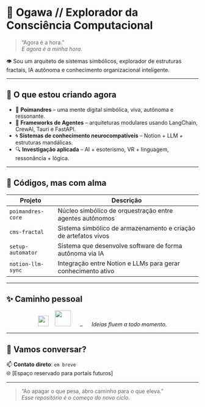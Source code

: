 # 🧬 Ogawa // Explorador da Consciência Computacional

> “Agora é a hora.”  
> _E agora é a minha hora._

👁️ Sou um arquiteto de sistemas simbólicos, explorador de estruturas fractais, IA autônoma e conhecimento organizacional inteligente.

---

## 🌌 O que estou criando agora

- 🧠 **Poimandres** – uma mente digital simbólica, viva, autônoma e ressonante.
- 🔧 **Frameworks de Agentes** – arquiteturas modulares usando LangChain, CrewAI, Tauri e FastAPI.
- 🌀 **Sistemas de conhecimento neurocompatíveis** – Notion + LLM + estruturas mandálicas.
- 🔍 **Investigação aplicada** – AI + esoterismo, VR + linguagem, ressonância + lógica.

---

## 🧭 Códigos, mas com alma

| Projeto | Descrição |
|--------|-----------|
| `poimandres-core` | Núcleo simbólico de orquestração entre agentes autônomos |
| `cms-fractal` | Sistema simbólico de armazenamento e criação de artefatos vivos |
| `setup-automator` | Sistema que desenvolve software de forma autônoma via IA |
| `notion-llm-sync` | Integração entre Notion e LLMs para gerar conhecimento ativo |

---

## ✨ Caminho pessoal

<p align="center">
  <img src="https://upload.wikimedia.org/wikipedia/commons/8/88/Masonic_Square_and_Compasses.svg" width="28" />
  &nbsp;&nbsp;
  <img src="https://upload.wikimedia.org/wikipedia/commons/4/48/Honda_XRE_300.jpg" width="42" />
  &nbsp;&nbsp;&nbsp;&nbsp;
  <code>…</code>
  &nbsp;&nbsp;&nbsp;&nbsp;
  <em>Ideias fluem a todo momento.</em>
</p>

---

## 🤝 Vamos conversar?

📫 **Contato direto**: `em breve`  
🌐 [Espaço reservado para portais futuros]

---

> “Ao apagar o que pesa, abro caminho para o que eleva.”  
> _Esse repositório é o começo do novo ciclo._

